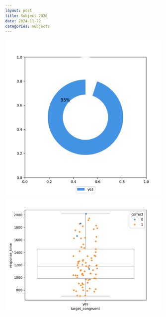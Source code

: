 ```yaml
---
layout: post
title: Subject 7026
date: 2024-11-22
categories: subjects
---
```


![](data/7026/run-10/7026_accuracy_target_congruence.png)
![](data/7026/run-10/7026_rt_congruence.png)
